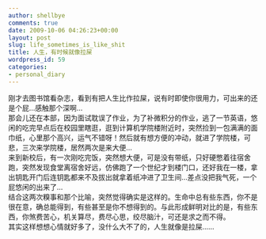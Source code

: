 ```yaml
---
author: shellbye
comments: true
date: 2009-10-06 04:26:23+00:00
layout: post
slug: life_sometimes_is_like_shit
title: 人生，有时候就像拉屎
wordpress_id: 59
categories:
- personal_diary
---
```


  
刚才去图书馆看杂志，看到有把人生比作拉屎，说有时即使你很用力，可出来的还是个屁…感触那个深啊…  
那会儿还在本部，因为面试耽误了作业，为了补微积分的作业，逃了一节英语，悠闲的吃完早点后在校园里瞎逛，逛到计算机学院楼附近时，突然捡到一包满满的面巾纸，心里那个高兴，运气不错呀！然后就有想方便的冲动，就进了学院楼，可悲，三次来学院楼，居然两次是来大便…  
来到新校后，有一次刚吃完饭，突然想大便，可是没有带纸，只好硬憋着往宿舍跑，突然发现食堂离宿舍好远，仿佛跑了一个世纪才到楼门口，还好我在一楼，拿出钥匙开门后连钥匙都来不及拔出就拿着纸冲进了卫生间…差点没把我气死，一个屁悠闲的出来了…  
结合这两次糗事和那个比喻，突然觉得确实是这样的。生命中总有些东西，你不是很在意，确总能得到，有些甚至是你不想得到的。与此形成鲜明对比的是，有些东西，你煞费苦心，机关算尽，费尽心思，绞尽脑汁，可还是求之而不得。  
其实这样想想心情就好多了，没什么大不了的，人生就像是拉屎……
